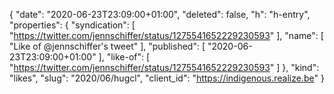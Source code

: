 {
  "date": "2020-06-23T23:09:00+01:00",
  "deleted": false,
  "h": "h-entry",
  "properties": {
    "syndication": [
      "https://twitter.com/jennschiffer/status/1275541652229230593"
    ],
    "name": [
      "Like of @jennschiffer's tweet"
    ],
    "published": [
      "2020-06-23T23:09:00+01:00"
    ],
    "like-of": [
      "https://twitter.com/jennschiffer/status/1275541652229230593"
    ]
  },
  "kind": "likes",
  "slug": "2020/06/hugcl",
  "client_id": "https://indigenous.realize.be"
}
